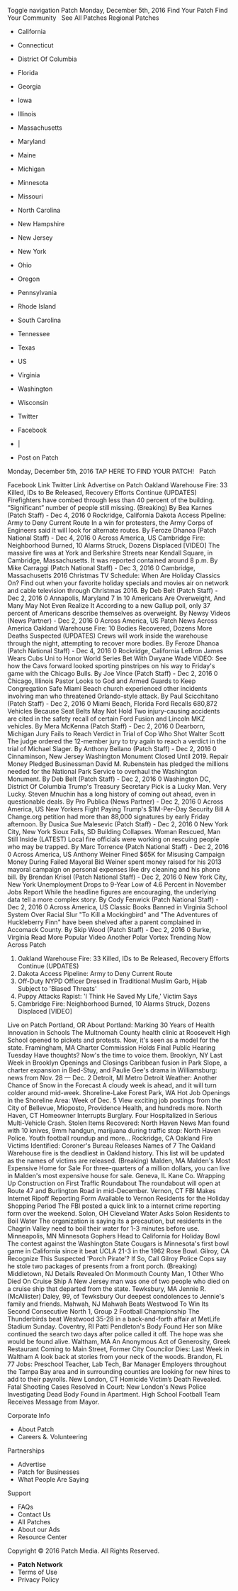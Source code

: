 Toggle navigation Patch Monday, December 5th, 2016 Find Your Patch Find Your Community   See All Patches Regional Patches

*   California
*   Connecticut
*   District Of Columbia
*   Florida
*   Georgia
*   Iowa
*   Illinois
*   Massachusetts
*   Maryland
*   Maine
*   Michigan
*   Minnesota
*   Missouri
*   North Carolina
*   New Hampshire
*   New Jersey
*   New York
*   Ohio
*   Oregon
*   Pennsylvania
*   Rhode Island
*   South Carolina
*   Tennessee
*   Texas
*   US
*   Virginia
*   Washington
*   Wisconsin

*   Twitter
*   Facebook
*   |
*   Post on Patch

Monday, December 5th, 2016 TAP HERE TO FIND YOUR PATCH!   Patch

Facebook Link Twitter Link Advertise on Patch Oakland Warehouse Fire: 33 Killed, IDs to Be Released, Recovery Efforts Continue (UPDATES) Firefighters have combed through less than 40 percent of the building. “Significant” number of people still missing. (Breaking) By Bea Karnes (Patch Staff) - Dec 4, 2016 0 Rockridge, California Dakota Access Pipeline: Army to Deny Current Route In a win for protesters, the Army Corps of Engineers said it will look for alternate routes. By Feroze Dhanoa (Patch National Staff) - Dec 4, 2016 0 Across America, US Cambridge Fire: Neighborhood Burned, 10 Alarms Struck, Dozens Displaced \[VIDEO\] The massive fire was at York and Berkshire Streets near Kendall Square, in Cambridge, Massachusetts. It was reported contained around 8 p.m. By Mike Carraggi (Patch National Staff) - Dec 3, 2016 0 Cambridge, Massachusetts 2016 Christmas TV Schedule: When Are Holiday Classics On? Find out when your favorite holiday specials and movies air on network and cable television through Christmas 2016. By Deb Belt (Patch Staff) - Dec 2, 2016 0 Annapolis, Maryland 7 In 10 Americans Are Overweight, And Many May Not Even Realize It According to a new Gallup poll, only 37 percent of Americans describe themselves as overweight. By Newsy Videos (News Partner) - Dec 2, 2016 0 Across America, US Patch News Across America Oakland Warehouse Fire: 10 Bodies Recovered, Dozens More Deaths Suspected (UPDATES) Crews will work inside the warehouse through the night, attempting to recover more bodies. By Feroze Dhanoa (Patch National Staff) - Dec 4, 2016 0 Rockridge, California LeBron James Wears Cubs Uni to Honor World Series Bet With Dwyane Wade VIDEO: See how the Cavs forward looked sporting pinstripes on his way to Friday's game with the Chicago Bulls. By Joe Vince (Patch Staff) - Dec 2, 2016 0 Chicago, Illinois Pastor Looks to God and Armed Guards to Keep Congregation Safe Miami Beach church experienced other incidents involving man who threatened Orlando-style attack. By Paul Scicchitano (Patch Staff) - Dec 2, 2016 0 Miami Beach, Florida Ford Recalls 680,872 Vehicles Because Seat Belts May Not Hold Two injury-causing accidents are cited in the safety recall of certain Ford Fusion and Lincoln MKZ vehicles. By Mera McKenna (Patch Staff) - Dec 2, 2016 0 Dearborn, Michigan Jury Fails to Reach Verdict in Trial of Cop Who Shot Walter Scott The judge ordered the 12-member jury to try again to reach a verdict in the trial of Michael Slager. By Anthony Bellano (Patch Staff) - Dec 2, 2016 0 Cinnaminson, New Jersey Washington Monument Closed Until 2019. Repair Money Pledged Businessman David M. Rubenstein has pledged the millions needed for the National Park Service to overhaul the Washington Monument. By Deb Belt (Patch Staff) - Dec 2, 2016 0 Washington DC, District Of Columbia Trump's Treasury Secretary Pick is a Lucky Man. Very Lucky. Steven Mnuchin has a long history of coming out ahead, even in questionable deals. By Pro Publica (News Partner) - Dec 2, 2016 0 Across America, US New Yorkers Fight Paying Trump's $1M-Per-Day Security Bill A Change.org petition had more than 88,000 signatures by early Friday afternoon. By Dusica Sue Malesevic (Patch Staff) - Dec 2, 2016 0 New York City, New York Sioux Falls, SD Building Collapses. Woman Rescued, Man Still Inside (LATEST) Local fire officials were working on rescuing people who may be trapped. By Marc Torrence (Patch National Staff) - Dec 2, 2016 0 Across America, US Anthony Weiner Fined $65K for Misusing Campaign Money During Failed Mayoral Bid Weiner spent money raised for his 2013 mayoral campaign on personal expenses like dry cleaning and his phone bill. By Brendan Krisel (Patch National Staff) - Dec 2, 2016 0 New York City, New York Unemployment Drops to 9-Year Low of 4.6 Percent in November Jobs Report While the headline figures are encouraging, the underlying data tell a more complex story. By Cody Fenwick (Patch National Staff) - Dec 2, 2016 0 Across America, US Classic Books Banned in Virginia School System Over Racial Slur "To Kill a Mockingbird" and "The Adventures of Huckleberry Finn" have been shelved after a parent complained in Accomack County. By Skip Wood (Patch Staff) - Dec 2, 2016 0 Burke, Virginia Read More Popular Video Another Polar Vortex Trending Now Across Patch

1.  Oakland Warehouse Fire: 33 Killed, IDs to Be Released, Recovery Efforts Continue (UPDATES)
2.  Dakota Access Pipeline: Army to Deny Current Route
3.  Off-Duty NYPD Officer Dressed in Traditional Muslim Garb, Hijab Subject to 'Biased Threats'
4.  Puppy Attacks Rapist: 'I Think He Saved My Life,' Victim Says
5.  Cambridge Fire: Neighborhood Burned, 10 Alarms Struck, Dozens Displaced \[VIDEO\]

Live on Patch Portland, OR About Portland: Marking 30 Years of Health Innovation in Schools The Multnomah County health clinic at Roosevelt High School opened to pickets and protests. Now, it's seen as a model for the state. Framingham, MA Charter Commission Holds Final Public Hearing Tuesday Have thoughts? Now's the time to voice them. Brooklyn, NY Last Week in Brooklyn Openings and Closings Caribbean fusion in Park Slope, a charter expansion in Bed-Stuy, and Paulie Gee's drama in Williamsburg: news from Nov. 28 — Dec. 2 Detroit, MI Metro Detroit Weather: Another Chance of Snow in the Forecast A cloudy week is ahead, and it will turn colder around mid-week. Shoreline-Lake Forest Park, WA Hot Job Openings in the Shoreline Area: Week of Dec. 5 View exciting job postings from the City of Bellevue, Mioposto, Providence Health, and hundreds more. North Haven, CT Homeowner Interrupts Burglary. Four Hospitalized in Serious Multi-Vehicle Crash. Stolen Items Recovered: North Haven News Man found with 10 knives, 9mm handgun, marijuana during traffic stop: North Haven Police. Youth football roundup and more... Rockridge, CA Oakland Fire Victims Identified: Coroner's Bureau Releases Names of 7 The Oakland Warehouse fire is the deadliest in Oakland history. This list will be updated as the names of victims are released. (Breaking) Malden, MA Malden's Most Expensive Home for Sale For three-quarters of a million dollars, you can live in Malden's most expensive house for sale. Geneva, IL Kane Co. Wrapping Up Construction on First Traffic Roundabout The roundabout will open at Route 47 and Burlington Road in mid-December. Vernon, CT FBI Makes Internet Ripoff Reporting Form Available to Vernon Residents for the Holiday Shopping Period The FBI posted a quick link to a internet crime reporting form over the weekend. Solon, OH Cleveland Water Asks Solon Residents to Boil Water The organization is saying its a precaution, but residents in the Chagrin Valley need to boil their water for 1-3 minutes before use. Minneapolis, MN Minnesota Gophers Head to California for Holiday Bowl​ The contest against the Washington State Cougars is Minnesota's first bowl game in California since it beat UCLA 21-3 in the 1962 Rose Bowl. Gilroy, CA Recognize This Suspected 'Porch Pirate'? If So, Call Gilroy Police Cops say he stole two packages of presents from a front porch. (Breaking) Middletown, NJ Details Revealed On Monmouth County Man, 1 Other Who Died On Cruise Ship A New Jersey man was one of two people who died on a cruise ship that departed from the state. Tewksbury, MA Jennie R. (McAllister) Daley, 99, of Tewksbury Our deepest condolences to Jennie's family and friends. Mahwah, NJ Mahwah Beats Westwood To Win Its Second Consecutive North 1, Group 2 Football Championship The Thunderbirds beat Westwood 35-28 in a back-and-forth affair at MetLife Stadium Sunday. Coventry, RI Patti Pendleton's Body Found Her son Mike continued the search two days after police called it off. The hope was she would be found alive. Waltham, MA An Anonymous Act of Generosity, Greek Restaurant Coming to Main Street, Former City Councilor Dies: Last Week in Waltham A look back at stories from your neck of the woods. Brandon, FL 77 Jobs: Preschool Teacher, Lab Tech, Bar Manager Employers throughout the Tampa Bay area and in surrounding counties are looking for new hires to add to their payrolls. New London, CT Homicide Victim’s Death Revealed. Fatal Shooting Cases Resolved in Court: New London's News Police Investigating Dead Body Found in Apartment. High School Football Team Receives Message from Mayor.

Corporate Info

*   About Patch
*   Careers &. Volunteering

Partnerships

*   Advertise
*   Patch for Businesses
*   What People Are Saying

Support

*   FAQs
*   Contact Us
*   All Patches
*   About our Ads
*   Resource Center

Copyright © 2016 Patch Media. All Rights Reserved.

*   **Patch Network**
*   Terms of Use
*   Privacy Policy